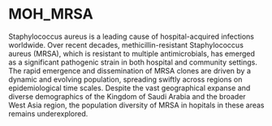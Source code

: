# MOH_MRSA
Staphylococcus aureus is a leading cause of hospital-acquired infections worldwide. Over recent decades, methicillin-resistant Staphylococcus aureus (MRSA), which is resistant to multiple antimicrobials, has emerged as a significant pathogenic strain in both hospital and community settings. The rapid emergence and dissemination of MRSA clones are driven by a dynamic and evolving population, spreading swiftly across regions on epidemiological time scales. Despite the vast geographical expanse and diverse demographics of the Kingdom of Saudi Arabia and the broader West Asia region, the population diversity of MRSA in hopitals in these areas remains underexplored.
